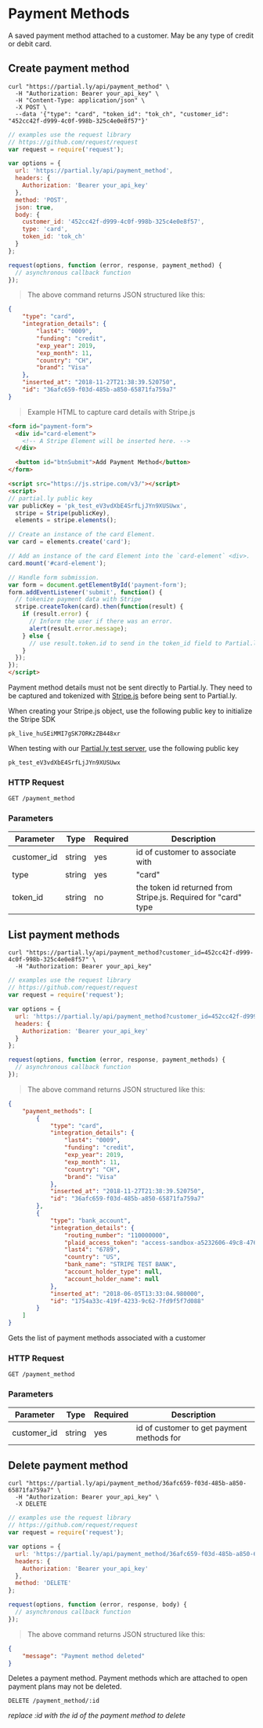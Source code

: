 # Payment Methods

A saved payment method attached to a customer. May be any type of credit or debit card.

## Create payment method

```shell
curl "https://partial.ly/api/payment_method" \
  -H "Authorization: Bearer your_api_key" \
  -H "Content-Type: application/json" \
  -X POST \
  --data '{"type": "card", "token_id": "tok_ch", "customer_id": "452cc42f-d999-4c0f-998b-325c4e0e8f57"}'
```

```javascript
// examples use the request library
// https://github.com/request/request
var request = require('request');

var options = {
  url: 'https://partial.ly/api/payment_method',
  headers: {
    Authorization: 'Bearer your_api_key'
  },
  method: 'POST',
  json: true,
  body: {
    customer_id: '452cc42f-d999-4c0f-998b-325c4e0e8f57',
    type: 'card',
    token_id: 'tok_ch'
  }
};

request(options, function (error, response, payment_method) {
  // asynchronous callback function
});
```

> The above command returns JSON structured like this:

```json
{
    "type": "card",
    "integration_details": {
        "last4": "0009",
        "funding": "credit",
        "exp_year": 2019,
        "exp_month": 11,
        "country": "CH",
        "brand": "Visa"
    },
    "inserted_at": "2018-11-27T21:38:39.520750",
    "id": "36afc659-f03d-485b-a850-65871fa759a7"
}
```

> Example HTML to capture card details with Stripe.js

```html
<form id="payment-form">
  <div id="card-element">
    <!-- A Stripe Element will be inserted here. -->
  </div>

  <button id="btnSubmit">Add Payment Method</button>
</form>

<script src="https://js.stripe.com/v3/"></script>
<script>
// partial.ly public key
var publicKey = 'pk_test_eV3vdXbE4SrfLjJYn9XUSUwx',
  stripe = Stripe(publicKey),
  elements = stripe.elements();

// Create an instance of the card Element.
var card = elements.create('card');

// Add an instance of the card Element into the `card-element` <div>.
card.mount('#card-element');

// Handle form submission.
var form = document.getElementById('payment-form');
form.addEventListener('submit', function() {
  // tokenize payment data with Stripe
  stripe.createToken(card).then(function(result) {
    if (result.error) {
      // Inform the user if there was an error.
      alert(result.error.message);
    } else {
      // use result.token.id to send in the token_id field to Partial.ly
    }
  });
});
</script>
```

Payment method details must not be sent directly to Partial.ly. They need to be captured and tokenized with [Stripe.js](https://stripe.com/docs/stripe-js) before being sent to Partial.ly.

When creating your Stripe.js object, use the following public key to initialize the Stripe SDK

`pk_live_huSEiMMI7gSK7ORKzZB448xr`

When testing with our [Partial.ly test server](https://demo.partial.ly), use the following public key

`pk_test_eV3vdXbE4SrfLjJYn9XUSUwx`

### HTTP Request

`GET /payment_method`

### Parameters

Parameter | Type | Required | Description
--------- | -----------  | -------- | ------
customer_id | string | yes | id of customer to associate with
type | string | yes | "card"
token_id | string | no | the token id returned from Stripe.js. Required for "card" type

## List payment methods

```shell
curl "https://partial.ly/api/payment_method?customer_id=452cc42f-d999-4c0f-998b-325c4e0e8f57" \
  -H "Authorization: Bearer your_api_key"
```

```javascript
// examples use the request library
// https://github.com/request/request
var request = require('request');

var options = {
  url: 'https://partial.ly/api/payment_method?customer_id=452cc42f-d999-4c0f-998b-325c4e0e8f57',
  headers: {
    Authorization: 'Bearer your_api_key'
  }
};

request(options, function (error, response, payment_methods) {
  // asynchronous callback function
});
```

> The above command returns JSON structured like this:

```json
{
    "payment_methods": [
        {
            "type": "card",
            "integration_details": {
                "last4": "0009",
                "funding": "credit",
                "exp_year": 2019,
                "exp_month": 11,
                "country": "CH",
                "brand": "Visa"
            },
            "inserted_at": "2018-11-27T21:38:39.520750",
            "id": "36afc659-f03d-485b-a850-65871fa759a7"
        },
        {
            "type": "bank_account",
            "integration_details": {
                "routing_number": "110000000",
                "plaid_access_token": "access-sandbox-a5232606-49c8-4768-b07e-4fd0baf38c21",
                "last4": "6789",
                "country": "US",
                "bank_name": "STRIPE TEST BANK",
                "account_holder_type": null,
                "account_holder_name": null
            },
            "inserted_at": "2018-06-05T13:33:04.980000",
            "id": "1754a33c-419f-4233-9c62-7fd9f5f7d088"
        }
    ]
}
```

Gets the list of payment methods associated with a customer

### HTTP Request

`GET /payment_method`

### Parameters

Parameter | Type | Required | Description
--------- | -----------  | -------- | ------
customer_id | string | yes | id of customer to get payment methods for

## Delete payment method

```shell
curl "https://partial.ly/api/payment_method/36afc659-f03d-485b-a850-65871fa759a7" \
  -H "Authorization: Bearer your_api_key" \
  -X DELETE
```

```javascript
// examples use the request library
// https://github.com/request/request
var request = require('request');

var options = {
  url: 'https://partial.ly/api/payment_method/36afc659-f03d-485b-a850-65871fa759a7',
  headers: {
    Authorization: 'Bearer your_api_key'
  },
  method: 'DELETE'
};

request(options, function (error, response, body) {
  // asynchronous callback function
});
```

> The above command returns JSON structured like this:

```json
{
    "message": "Payment method deleted"
}
```

Deletes a payment method. Payment methods which are attached to open payment plans may not be deleted.

`DELETE /payment_method/:id`

*replace :id with the id of the payment method to delete*
